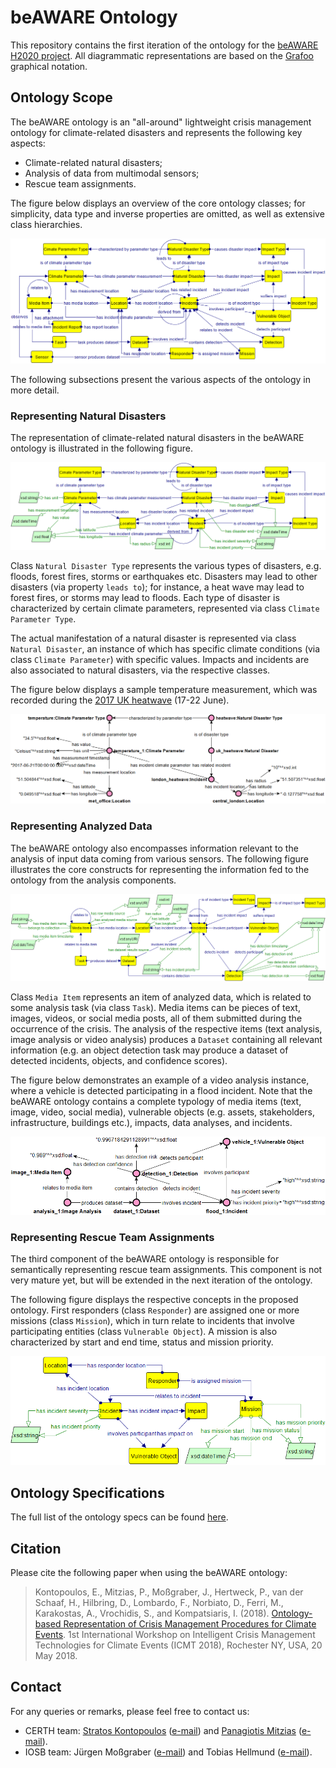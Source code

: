 # beAWARE Ontology
This repository contains the first iteration of the ontology for the [beAWARE H2020 project](http://beaware-project.eu/). All diagrammatic representations are based on the [Grafoo](www.essepuntato.it/graffoo/) graphical notation.


## Ontology Scope
The beAWARE ontology is an "all-around" lightweight crisis management ontology for climate-related disasters and represents the following key aspects:
* Climate-related natural disasters;
* Analysis of data from multimodal sensors;
* Rescue team assignments.

The figure below displays an overview of the core ontology classes; for simplicity, data type and inverse properties are omitted, as well as extensive class hierarchies.

![beAWARE-ontology-overall.png](images/beAWARE-ontology-overall.png)

The following subsections present the various aspects of the ontology in more detail.


### Representing Natural Disasters
The representation of climate-related natural disasters in the beAWARE ontology is illustrated in the following figure.

![beAWARE-ontology-disasters-schema.png](images/beAWARE-ontology-disasters-schema.png)

Class `Natural Disaster Type` represents the various types of disasters, e.g. floods, forest fires, storms or earthquakes etc. Disasters may lead to other disasters (via property `leads to`); for instance, a heat wave may lead to forest fires, or storms may lead to floods. Each type of disaster is characterized by certain climate parameters, represented via class `Climate Parameter Type`. 

The actual manifestation of a natural disaster is represented via class `Natural Disaster`, an instance of which has specific climate conditions (via class `Climate Parameter`) with specific values. Impacts and incidents are also associated to natural disasters, via the respective classes. 

The figure below displays a sample temperature measurement, which was recorded during the [2017 UK heatwave](http://www.bbc.com/news/uk-40353118) (17-22 June).

![beAWARE-ontology-disasters-example.png](images/beAWARE-ontology-disasters-example.png)


### Representing Analyzed Data
The beAWARE ontology also encompasses information relevant to the analysis of input data coming from various sensors. The following figure illustrates the core constructs for representing the information fed to the ontology from the analysis components.

![beAWARE-ontology-analysis-schema.png](images/beAWARE-ontology-analysis-schema.png)

Class `Media Item` represents an item of analyzed data, which is related to some analysis task (via class `Task`). Media items can be pieces of text, images, videos, or social media posts, all of them submitted during the occurrence of the crisis. The analysis of the respective items (text analysis, image analysis or video analysis) produces a `Dataset` containing all relevant information (e.g. an object detection task may produce a dataset of detected incidents, objects, and confidence scores).

The figure below demonstrates an example of a video analysis instance, where a vehicle is detected participating in a flood incident. Note that the beAWARE ontology contains a complete typology of media items (text, image, video, social media), vulnerable objects (e.g. assets, stakeholders, infrastructure, buildings etc.), impacts, data analyses, and incidents.

![beAWARE-ontology-analysis-example.png](images/beAWARE-ontology-analysis-example.png)


### Representing Rescue Team Assignments
The third component of the beAWARE ontology is responsible for semantically representing rescue team assignments. This component is not very mature yet, but will be extended in the next iteration of the ontology.

The following figure displays the respective concepts in the proposed ontology. First responders (class `Responder`) are assigned one or more missions (class `Mission`), which in turn relate to incidents that involve participating entities (class `Vulnerable Object`). A mission is also characterized by start and end time, status and mission priority.

![beAWARE-ontology-responders-schema.png](images/beAWARE-ontology-responders-schema.png)


## Ontology Specifications

The full list of the ontology specs can be found [here](beAWARE-Ontology-Specifications.pdf).


## Citation

Please cite the following paper when using the beAWARE ontology:

> Kontopoulos, E., Mitzias, P., Moßgraber, J., Hertweck, P., van der Schaaf, H., Hilbring, D., Lombardo, F., Norbiato, D., Ferri, M., Karakostas, A., Vrochidis, S., and Kompatsiaris, I. (2018). [Ontology-based Representation of Crisis Management Procedures for Climate Events](https://zenodo.org/record/1243535). 1st International Workshop on Intelligent Crisis Management Technologies for Climate Events (ICMT 2018), Rochester NY, USA, 20 May 2018. 


## Contact
For any queries or remarks, please feel free to contact us:
* CERTH team: [Stratos Kontopoulos](http://www.stratoskontopoulos.com) ([e-mail](mailto:skontopo@iti.gr)) and [Panagiotis Mitzias](http://pmitzias.com/) ([e-mail](mailto:pmitzias@iti.gr)).
* IOSB team: Jürgen Moßgraber ([e-mail](mailto:juergen.mossgraber@iosb.fraunhofer.de)) and Tobias Hellmund ([e-mail](mailto:tobias.hellmund@iosb.fraunhofer.de)).
